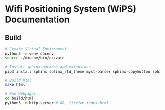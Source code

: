 # Wifi Positioning System (WiPS) Documentation

## Build

```bash
# Create Virtual Environment
python3 -m venv docenv
source ./docenv/bin/acivate

# Install sphinx package and extensions
pip3 install sphinx sphinx_rtd_theme myst-parser sphinx-copybutton sphinx-tabs

# Build html
make html

# Run Webpages
cd build/html
python3 -m http.server # OR, firefox index.html
```
